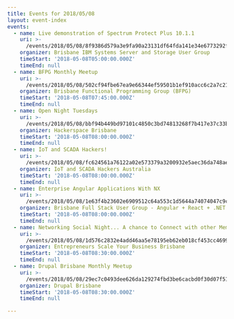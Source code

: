```yaml
---
title: Events for 2018/05/08
layout: event-index
events:
  - name: Live demonstration of Spectrum Protect Plus 10.1.1
    uri: >-
      /events/2018/05/08/8f9386d579a3e9fa90a23131df64fda141e34e6773292f09e01fb9402fc26a7b
    organizer: Brisbane IBM Systems Server and Storage User Group
    timeStart: '2018-05-08T05:00:00.000Z'
    timeEnd: null
  - name: BFPG Monthly Meetup
    uri: >-
      /events/2018/05/08/502cf94fbe67ea9e66344ef59501b1ef910acc6c2a7c21a130d9fae0244eee5c
    organizer: Brisbane Functional Programming Group (BFPG)
    timeStart: '2018-05-08T07:45:00.000Z'
    timeEnd: null
  - name: Open Night Tuesdays
    uri: >-
      /events/2018/05/08/bbf94b449bd97101c4850c3bd74813268f7b417e37c33bb3e60c56ebe1dcba49
    organizer: Hackerspace Brisbane
    timeStart: '2018-05-08T08:00:00.000Z'
    timeEnd: null
  - name: IoT and SCADA Hackers!
    uri: >-
      /events/2018/05/08/fc624561a76122a02e573379a3200932e5aec36da748ae2ce00091ef04f39b6c
    organizer: IoT and SCADA Hackers Australia
    timeStart: '2018-05-08T08:00:00.000Z'
    timeEnd: null
  - name: Enterprise Angular Applications With NX
    uri: >-
      /events/2018/05/08/1e63f4b23602e6909512c64a553c1d5644a74074047c9cec3a1d032d56ab9a26
    organizer: Brisbane Full Stack User Group - Angular + React + .NET Core
    timeStart: '2018-05-08T08:00:00.000Z'
    timeEnd: null
  - name: Networking Social Night... A chance to Connect with other Members
    uri: >-
      /events/2018/05/08/1d576c2832e4add46aa5e78195eb62eb018cf453cc469919e75dd2939492aeb5
    organizer: Entrepreneurs Scale Your Business Brisbane
    timeStart: '2018-05-08T08:30:00.000Z'
    timeEnd: null
  - name: Drupal Brisbane Monthly Meetup
    uri: >-
      /events/2018/05/08/29ec7c0493dee626da129274fbd3be6cacbd0f30d07f51005d27d7dfc74d316b
    organizer: Drupal Brisbane
    timeStart: '2018-05-08T08:30:00.000Z'
    timeEnd: null

---
```


